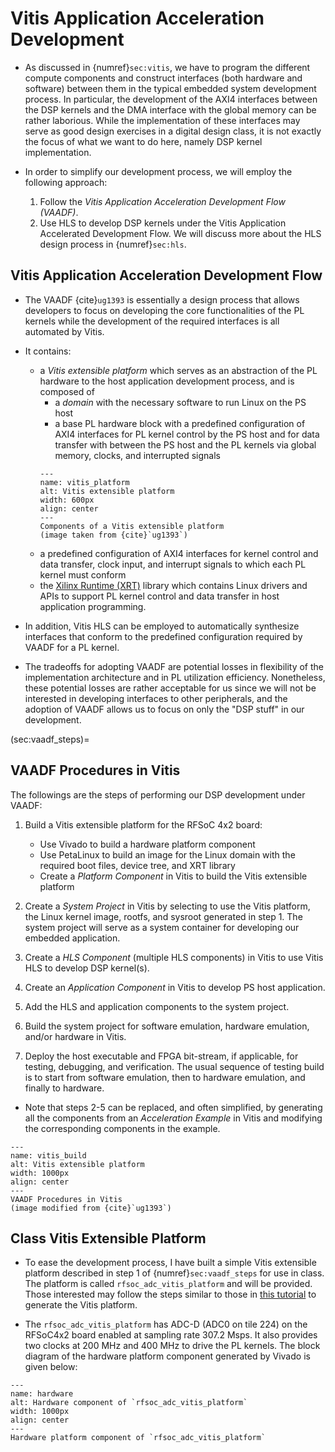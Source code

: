 # Vitis Application Acceleration Development

* As discussed in {numref}`sec:vitis`, we have to program the
  different compute components and construct interfaces (both hardware
  and software) between them in the typical embedded system
  development process. In particular, the development of the AXI4
  interfaces between the DSP kernels and the DMA interface with the
  global memory can be rather laborious. While the implementation of
  these interfaces may serve as good design exercises in a digital
  design class, it is not exactly the focus of what we want to do
  here, namely DSP kernel implementation.

* In order to simplify our development process, we will employ the
  following approach:
  1. Follow the *Vitis Application Acceleration Development Flow (VAADF)*. 
  2. Use HLS to develop DSP kernels under the Vitis Application
     Accelerated Development Flow.  We will discuss more about the HLS
     design process in {numref}`sec:hls`.

## Vitis Application Acceleration Development Flow
* The VAADF {cite}`ug1393` is essentially a design process that allows
  developers to focus on developing the core functionalities of the PL
  kernels while the development of the required interfaces is all
  automated by Vitis.

* It contains:
  - a *Vitis extensible platform* which serves as an abstraction of
    the PL hardware to the host application development process, and
    is composed of
    - a *domain* with the necessary software to run Linux on the PS host
    - a base PL hardware block with a predefined configuration of AXI4
      interfaces for PL kernel control by the PS host and for data
      transfer with between the PS host and the PL kernels via global
      memory, clocks, and interrupted signals
    ```{figure} ../figs/vitis_platform.png
    ---
    name: vitis_platform
    alt: Vitis extensible platform
    width: 600px
    align: center
    ---
    Components of a Vitis extensible platform
    (image taken from {cite}`ug1393`)
    ```
  - a predefined configuration of AXI4 interfaces for kernel control
      and data transfer, clock input, and interrupt signals to which
      each PL kernel must conform
  - the [Xilinx Runtime
    (XRT)](https://xilinx.github.io/XRT/2023.2/html/index.html)
    library which contains Linux drivers and APIs to support PL kernel
    control and data transfer in host application programming.

* In addition, Vitis HLS can be employed to automatically synthesize
  interfaces that conform to the predefined configuration required by
  VAADF for a PL kernel. 

* The tradeoffs for adopting VAADF are potential losses in
  flexibility of the implementation architecture and in PL utilization
  efficiency. Nonetheless, these potential losses are rather
  acceptable for us since we will not be interested in developing
  interfaces to other peripherals, and the adoption of VAADF allows us
  to focus on only the "DSP stuff" in our development. 

(sec:vaadf_steps)=
## VAADF Procedures in Vitis
The followings are the steps of performing our DSP development under
VAADF:
1. Build a Vitis extensible platform for the RFSoC 4x2 board:
   - Use Vivado to build a hardware platform component
   - Use PetaLinux to build an image for the Linux domain with the
     required boot files, device tree, and XRT library
   - Create a *Platform Component* in Vitis to build the Vitis
     extensible platform

2. Create a *System Project* in Vitis by selecting to use the Vitis
   platform, the Linux kernel image, rootfs, and sysroot generated in
   step 1. The system project will serve as a system container for
   developing our embedded application.

3. Create a *HLS Component* (multiple HLS components) in Vitis to use
   Vitis HLS to develop DSP kernel(s).

4. Create an *Application Component* in Vitis to develop PS host application.

5. Add the HLS and application components to the system project.

6. Build the system project for software emulation, hardware
   emulation, and/or hardware in Vitis. 

7. Deploy the host executable and FPGA bit-stream, if applicable, for
   testing, debugging, and verification. The usual sequence of testing
   build is to start from software emulation, then to hardware
   emulation, and finally to hardware.

* Note that steps 2-5 can be replaced, and often simplified, by
  generating all the components from an *Acceleration Example* in
  Vitis and modifying the corresponding components in the example.

```{figure} ../figs/vitis_build.png
---
name: vitis_build
alt: Vitis extensible platform
width: 1000px
align: center
---
VAADF Procedures in Vitis
(image modified from {cite}`ug1393`)
```

## Class Vitis Extensible Platform
* To ease the development process, I have built a simple Vitis
  extensible platform described in step 1 of {numref}`sec:vaadf_steps`
  for use in class. The platform is called `rfsoc_adc_vitis_platform`
  and will be provided. Those interested may follow the steps similar
  to those in [this
  tutorial](https://github.com/tanfwong/rfsoc4x2/blob/main/vitis_adc_platform.md)
  to generate the Vitis platform.

* The `rfsoc_adc_vitis_platform` has ADC-D (ADC0 on tile 224) on the
  RFSoC4x2 board enabled at sampling rate $307.2$ Msps. It also
  provides two clocks at $200$ MHz and $400$ MHz to drive the PL
  kernels. The block diagram of the hardware platform component
  generated by Vivado is given below:
  
```{figure} ../figs/rfsoc_adc_block_design.png
---
name: hardware
alt: Hardware component of `rfsoc_adc_vitis_platform`
width: 1000px
align: center
---
Hardware platform component of `rfsoc_adc_vitis_platform`
```
